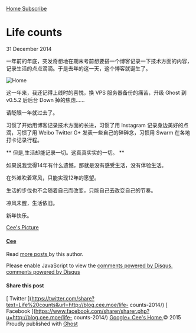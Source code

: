 [ Home ](http://blog.cee.moe) [ Subscribe ](http://blog.cee.moe/rss/)

#  Life counts

31 December 2014

一年前的年底，突发奇想地在期末考前想要搭一个博客记录一下技术方面的内容，记录生活的点点滴滴。于是去年的这一天，这个博客就诞生了。

![Home](/content/images/2014/12/home.jpg)

这一年来，我还记得上线时的喜悦，换 VPS 服务器备份的痛苦，升级 Ghost 到 v0.5.2 后后台 Down 掉的焦虑……

请眨眼一年就过去了。

习惯了开始用博客记录技术方面的长进，习惯了用 Instagram 记录身边美好的点滴，习惯了用 Weibo Twitter G+
发表一些自己的碎碎念，习惯用 Swarm 在各地打卡记录行程。

** 但是,生活却能记录一切。这真真实实的一切。 **

如果说我觉得14年有什么遗憾，那就是没有感受生活，没有体验生活。

在外滩吹着寒风，只能实现12年的愿望。

生活的步伐也不会随着自己而改变，只能自己去改变自己的节奏。

凉风未醒，生活依旧。

新年快乐。

[ Cee's Picture  ](/author/cee/)

####  [ Cee ](/author/cee/)

Read [ more posts ](/author/cee/) by this author.

Please enable JavaScript to view the [ comments powered by Disqus.
](http://disqus.com/?ref_noscript) [ comments powered by  Disqus
](http://disqus.com)

####  Share this post

[ Twitter
](https://twitter.com/share?text=Life%20counts&url=http://blog.cee.moe/life-
counts-2014/) [ Facebook
](https://www.facebook.com/sharer/sharer.php?u=http://blog.cee.moe/life-
counts-2014/) [ Google+
](https://plus.google.com/share?url=http://blog.cee.moe/life-counts-2014/) [
Cee's Home ](http://blog.cee.moe) © 2015  Proudly published with [ Ghost
](https://ghost.org)

